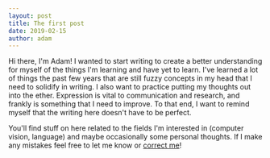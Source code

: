 ```yaml
---
layout: post
title: The first post
date: 2019-02-15
author: adam
---
```


Hi there, I'm Adam! I wanted to start writing to create a better understanding for myself of the things I'm learning and have yet to learn. I've learned a lot of things the past few years that are still fuzzy concepts in my head that I need to solidify in writing. I also want to practice putting my thoughts out into the ether. Expression is vital to communication and research, and frankly is something that I need to improve. To that end, I want to remind myself that the writing here doesn't have to be perfect.

You'll find stuff on here related to the fields I'm interested in (computer vision, language) and maybe occasionally some personal thoughts. If I make any mistakes feel free to let me know or [correct me][my-github]!

[my-github]: http://github.com/adamaji/blog